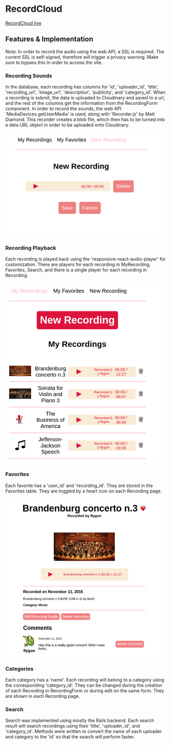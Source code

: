 # RecordCloud

[RecordCloud live][direct]

[direct]: https://www.record-cloud.com/

## Features & Implementation

Note: In order to record the audio using the web API, a SSL is required. The current SSL is self-signed, therefore will trigger a privacy warning. Make sure to bypass this in order to access the site.

### Recording Sounds

  In the database, each recording has columns for 'id', 'uploader_id', 'title', 'recording_url', 'image_url', 'description', 'publicity', and 'category_id'. When a recording is submit, the data is uploaded to Cloudinary and saved to a url, and the rest of the columns get the information from the RecordingForm component.
  In order to record the sounds, the web API 'MediaDevices.getUserMedia' is used, along with 'Recorder.js' by Matt Diamond. This recorder creates a blob file, which then has to be turned into a data URL object in order to be uploaded onto Cloudinary.

  ![image of new recording](docs/wireframes/new_recording.png)

  ### Recording Playback

  Each recording is played back using the 'responsive-react-audio-player' for customization. There are players for each recording in MyRecording, Favorites, Search, and there is a single player for each recording in Recording.

  ![image of my recordings](docs/wireframes/my_recordings.png)

  ### Favorites

  Each favorite has a 'user_id' and 'recording_id'. They are stored in the Favorites table. They are toggled by a heart icon on each Recording page.

  ![image of recording](docs/wireframes/recording_detail.png)

  ### Categories

  Each category has a 'name'. Each recording will belong to a category using the corresponding 'category_id'. They can be changed during the creation of each Recording in RecordingForm or during edit on the same form. They are shown in each Recording page.

  ### Search

  Search was implemented using mostly the Rails backend. Each search result will search recordings using their 'title', 'uploader_id', and 'category_id'. Methods were written to convert the name of each uploader and category to the 'id' so that the search will perform faster.
